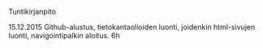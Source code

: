 Tuntikirjanpito

15.12.2015
Github-alustus, tietokantaolioiden luonti, joidenkin html-sivujen luonti, navigointipalkin aloitus. 6h
